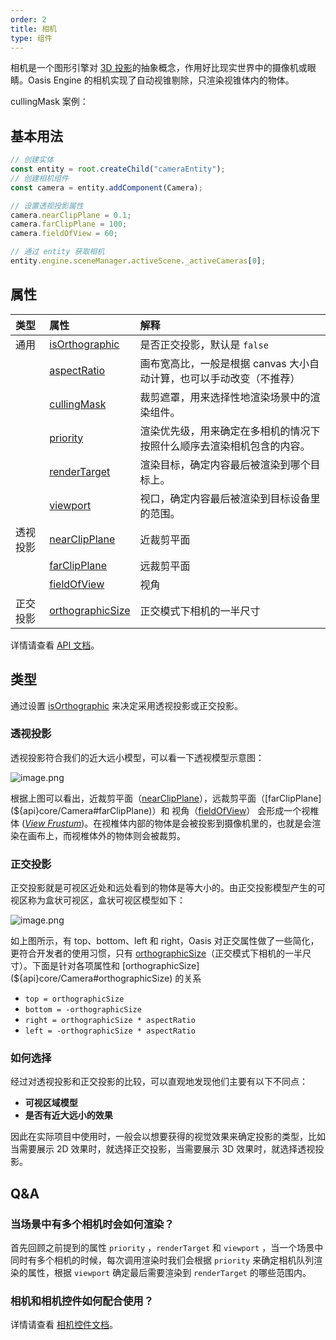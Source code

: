 ```yaml
---
order: 2
title: 相机
type: 组件
---
```


相机是一个图形引擎对 [3D 投影](https://en.wikipedia.org/wiki/3D_projection)的抽象概念，作用好比现实世界中的摄像机或眼睛。Oasis Engine 的相机实现了自动视锥剔除，只渲染视锥体内的物体。

cullingMask 案例：

<playground src="renderer-cull.ts"></playground>

## 基本用法

```typescript
// 创建实体
const entity = root.createChild("cameraEntity");
// 创建相机组件
const camera = entity.addComponent(Camera);

// 设置透视投影属性
camera.nearClipPlane = 0.1;
camera.farClipPlane = 100;
camera.fieldOfView = 60;

// 通过 entity 获取相机
entity.engine.sceneManager.activeScene._activeCameras[0];
```

## 属性

| 类型 | 属性 | 解释 |
| :-- | :-- | :-- |
| 通用 | [isOrthographic](${api}core/Camera#isOrthographic) | 是否正交投影，默认是 `false` |
|  | [aspectRatio](${api}core/Camera#aspectRatio) | 画布宽高比，一般是根据 canvas 大小自动计算，也可以手动改变（不推荐） |
|  | [cullingMask](${api}core/Camera#cullingMask) | 裁剪遮罩，用来选择性地渲染场景中的渲染组件。 |
|  | [priority](${api}core/Camera#priority) | 渲染优先级，用来确定在多相机的情况下按照什么顺序去渲染相机包含的内容。 |
|  | [renderTarget](${api}core/Camera#renderTarget) | 渲染目标，确定内容最后被渲染到哪个目标上。 |
|  | [viewport](${api}core/Camera#viewport) | 视口，确定内容最后被渲染到目标设备里的范围。 |
| 透视投影 | [nearClipPlane](${api}core/Camera#nearClipPlane) | 近裁剪平面 |
|  | [farClipPlane](${api}core/Camera#farClipPlane) | 远裁剪平面 |
|  | [fieldOfView](${api}core/Camera#fieldOfView) | 视角 |
| 正交投影 | [orthographicSize](${api}core/Camera#orthographicSize) | 正交模式下相机的一半尺寸 |

详情请查看 [API 文档](${api}core/Camera)。

## 类型

通过设置 [isOrthographic](${api}core/Camera#isOrthographic) 来决定采用透视投影或正交投影。

### 透视投影

透视投影符合我们的近大远小模型，可以看一下透视模型示意图：

![image.png](https://gw.alipayobjects.com/mdn/rms_d27172/afts/img/A*isMHSpe21ZMAAAAAAAAAAAAAARQnAQ)

根据上图可以看出，近裁剪平面（[nearClipPlane](${api}core/Camera#nearClipPlane)），远裁剪平面（[farClipPlane](${api}core/Camera#farClipPlane)）和 视角（[fieldOfView](${api}core/Camera#fieldOfView)） 会形成一个视椎体 ([_View Frustum_](https://en.wikipedia.org/wiki/Viewing_frustum))。在视椎体内部的物体是会被投影到摄像机里的，也就是会渲染在画布上，而视椎体外的物体则会被裁剪。

### 正交投影

正交投影就是可视区近处和远处看到的物体是等大小的。由正交投影模型产生的可视区称为盒状可视区，盒状可视区模型如下：

![image.png](https://gw.alipayobjects.com/mdn/rms_d27172/afts/img/A*KEuGSqX-vXsAAAAAAAAAAAAAARQnAQ)

如上图所示，有 top、bottom、left 和 right，Oasis 对正交属性做了一些简化，更符合开发者的使用习惯，只有 [orthographicSize](${api}core/Camera#orthographicSize)（正交模式下相机的一半尺寸）。下面是针对各项属性和 [orthographicSize](${api}core/Camera#orthographicSize) 的关系

- `top = orthographicSize`
- `bottom = -orthographicSize`
- `right = orthographicSize * aspectRatio`
- `left = -orthographicSize * aspectRatio`

### 如何选择

经过对透视投影和正交投影的比较，可以直观地发现他们主要有以下不同点：

- **可视区域模型**
- **是否有近大远小的效果**

因此在实际项目中使用时，一般会以想要获得的视觉效果来确定投影的类型，比如当需要展示 2D 效果时，就选择正交投影，当需要展示 3D 效果时，就选择透视投影。

<playground src="ortho-switch.ts"></playground>

## Q&A

### 当场景中有多个相机时会如何渲染？

首先回顾之前提到的属性 `priority` ，`renderTarget` 和 `viewport` ，当一个场景中同时有多个相机的时候，每次调用渲染时我们会根据 `priority` 来确定相机队列渲染的属性，根据 `viewport` 确定最后需要渲染到 `renderTarget` 的哪些范围内。

<playground src="multi-camera.ts"></playground>

### 相机和相机控件如何配合使用？

详情请查看 [相机控件文档](${docs}controls-cn)。
